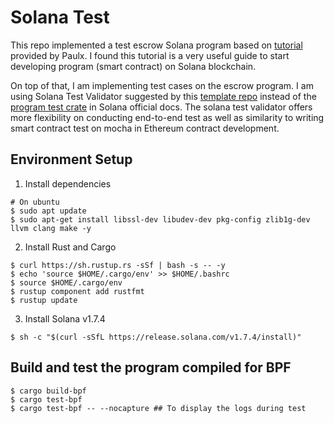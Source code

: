 # Solana Test

This repo implemented a test escrow Solana program based on [tutorial](https://paulx.dev/blog/2021/01/14/programming-on-solana-an-introduction/) provided by Paulx. I found this tutorial is a very useful guide to start developing program (smart contract) on Solana blockchain.

On top of that, I am implementing test cases on the escrow program. I am using Solana Test Validator suggested by this [template repo](https://github.com/mvines/solana-bpf-program-template) instead of the [program test crate](https://docs.solana.com/developing/on-chain-programs/developing-rust#how-to-test) in Solana official docs. The solana test validator offers more flexibility on conducting end-to-end test as well as similarity to writing smart contract test on mocha in Ethereum contract development.

## Environment Setup
1. Install dependencies
```
# On ubuntu
$ sudo apt update
$ sudo apt-get install libssl-dev libudev-dev pkg-config zlib1g-dev llvm clang make -y
```
2. Install Rust and Cargo
```
$ curl https://sh.rustup.rs -sSf | bash -s -- -y
$ echo 'source $HOME/.cargo/env' >> $HOME/.bashrc
$ source $HOME/.cargo/env
$ rustup component add rustfmt
$ rustup update
```
3. Install Solana v1.7.4
```
$ sh -c "$(curl -sSfL https://release.solana.com/v1.7.4/install)"
```

## Build and test the program compiled for BPF
```
$ cargo build-bpf
$ cargo test-bpf
$ cargo test-bpf -- --nocapture ## To display the logs during test
```
